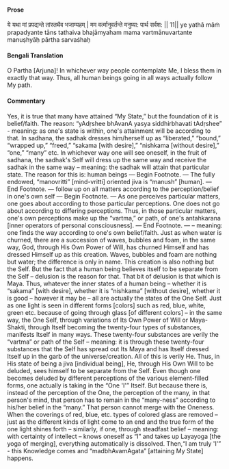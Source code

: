 #### Prose 

ये यथा मां प्रपद्यन्ते तांस्तथैव भजाम्यहम् |
मम वर्त्मानुवर्तन्ते मनुष्या: पार्थ सर्वश: || 11||
ye yathā māṁ prapadyante tāns tathaiva bhajāmyaham
mama vartmānuvartante manuṣhyāḥ pārtha sarvaśhaḥ

 #### Bengali Translation 

O Partha [Arjuna]! In whichever way people contemplate Me, I bless them in exactly that way. Thus, all human beings going in all ways actually follow My path.

 #### Commentary 

Yes, it is true that many have attained “My State,” but the foundation of it is belief/faith. The reason: “yAdṛshee bhAvanA yasya siddhirbhavati tAdṛshee” - meaning: as one's state is within, one's attainment will be according to that. In sadhana, the sadhak dresses him/herself up as “liberated,” “bound,” “wrapped up,” “freed,” “sakama [with desire],” “nishkama [without desire],” “one,” “many” etc. In whichever way one will see oneself, in the fruit of sadhana, the sadhak's Self will dress up the same way and receive the sadhak in the same way – meaning: the sadhak will attain that particular state. The reason for this is: human beings — Begin Footnote. — The fully endowed, “manovritti” [mind-vritti] oriented jiva is “manush” [human]. — End Footnote. — follow up on all matters according to the perception/belief in one's own self — Begin Footnote. —  As one perceives particular matters, one goes about according to those particular perceptions. One does not go about according to differing perceptions. Thus, in those particular matters, one's own perceptions make up the “vartma,” or path, of one's antahkarana [inner operators of personal consciousness]. — End Footnote. — – meaning: one finds the way according to one's own belief/faith. Just as when water is churned, there are a succession of waves, bubbles and foam, in the same way, God, through His Own Power of Will, has churned Himself and has dressed Himself up as this creation. Waves, bubbles and foam are nothing but water; the difference is only in name. This creation is also nothing but the Self. But the fact that a human being believes itself to be separate from the Self – delusion is the reason for that. That bit of delusion is that which is Maya. Thus, whatever the inner states of a human being – whether it is “sakama” [with desire], whether it is “nishkama” [without desire], whether it is good – however it may be – all are actually the states of the One Self. Just as one light is seen in different forms [colors] such as red, blue, white, green etc. because of going through glass [of different colors] – in the same way, the One Self, through variations of Its Own Power of Will or Maya-Shakti, through Itself becoming the twenty-four types of substances, manifests Itself in many ways. These twenty-four substances are verily the “vartma” or path of the Self – meaning: it is through these twenty-four substances that the Self has spread out Its Maya and has Itself dressed Itself up in the garb of the universe/creation. All of this is verily He. Thus, in His state of being a jiva [individual being], He, through His Own Will to be deluded, sees himself to be separate from the Self. Even though one becomes deluded by different perceptions of the various element-filled forms, one actually is taking in the “One 'I'” Itself. But because there is, instead of the perception of the One, the perception of the many, in that person's mind, that person has to remain in the “many-ness” according to his/her belief in the “many.” That person cannot merge with the Oneness. When the coverings of red, blue, etc. types of colored glass are removed – just as the different kinds of light come to an end and the true form of the one light shines forth – similarly, if one, through steadfast belief – meaning: with certainty of intellect – knows oneself as “I” and takes up Layayoga [the yoga of merging], everything automatically is dissolved. Then,“I am truly 'I'” - this Knowledge comes and “madbhAvamAgata” [attaining My State] happens.